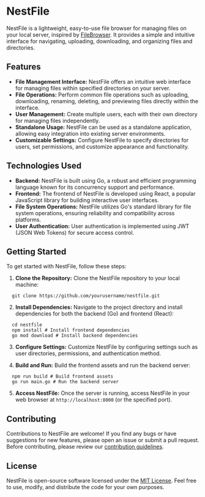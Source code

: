 # NestFile

NestFile is a lightweight, easy-to-use file browser for managing files on your local server, inspired by [FileBrowser](https://github.com/filebrowser/filebrowser). It provides a simple and intuitive interface for navigating, uploading, downloading, and organizing files and directories.


## Features

- **File Management Interface:** NestFile offers an intuitive web interface for managing files within specified directories on your server.
- **File Operations:** Perform common file operations such as uploading, downloading, renaming, deleting, and previewing files directly within the interface.
- **User Management:** Create multiple users, each with their own directory for managing files independently.
- **Standalone Usage:** NestFile can be used as a standalone application, allowing easy integration into existing server environments.
- **Customizable Settings:** Configure NestFile to specify directories for users, set permissions, and customize appearance and functionality.

## Technologies Used

- **Backend:** NestFile is built using Go, a robust and efficient programming language known for its concurrency support and performance.
- **Frontend:** The frontend of NestFile is developed using React, a popular JavaScript library for building interactive user interfaces.
- **File System Operations:** NestFile utilizes Go's standard library for file system operations, ensuring reliability and compatibility across platforms.
- **User Authentication:** User authentication is implemented using JWT (JSON Web Tokens) for secure access control.

## Getting Started

To get started with NestFile, follow these steps:

1. **Clone the Repository:** Clone the NestFile repository to your local machine:

```
  git clone https://github.com/yourusername/nestfile.git
```

2. **Install Dependencies:** Navigate to the project directory and install dependencies for both the backend (Go) and frontend (React):

```
  cd nestfile
  npm install # Install frontend dependencies
  go mod download # Install backend dependencies
```
3. **Configure Settings:** Customize NestFile by configuring settings such as user directories, permissions, and authentication method.

4. **Build and Run:** Build the frontend assets and run the backend server:

```
  npm run build # Build frontend assets
  go run main.go # Run the backend server
```

5. **Access NestFile:** Once the server is running, access NestFile in your web browser at `http://localhost:8000` (or the specified port).

## Contributing

Contributions to NestFile are welcome! If you find any bugs or have suggestions for new features, please open an issue or submit a pull request. Before contributing, please review our [contribution guidelines](CONTRIBUTING.md).

## License

NestFile is open-source software licensed under the [MIT License](LICENSE). Feel free to use, modify, and distribute the code for your own purposes.


